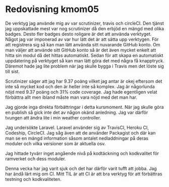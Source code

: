 ---
---
Redovisning kmom05
=========================

De verktyg jag använde mig av var scrutinizer, travis och circleCI. Den tjänst jag uppskattade mest var nog scrutinizer då den erbjöd en mängd med olika badges. Desto fler badges desto roligare är det att använda verktyget. Något jag var imponerad av var hur lätt det är att sätta upp verktygen. För att registrera sig så kan man lätt använda sitt nuvarande GitHub konto. Om man väljer att använde sitt GitHub konto så är det även mycket enkelt att hitta sin modul då det hittas automatiskt. Sedan för att skapa en automatiskt uppdatering på verktyget så kan man lätt göra det med några få knapptryck. Däremot hade jag lite problem när jag skulle bygga i Travis men det löste sig till sist.

Scrutinizer säger att jag har 9.37 poäng vilket jag antar är okej eftersom det inte så mycket kod och den är heller inte så komplex. Jag är någorlunda nöjd med 9.37 poäng och 31% code coverage. Jag hade egentligen velat förbättra allt men ibland måste man vara nöjd med det man har. 

Jag gjorde inga direkta förbättringar i detta kursmoment. När jag skulle göra en publish så gick inte det av någon okänd anledning. Jag var därför tvungen att ändra lite i min weather controller.

Jag undersökte Laravel. Laravel använder sig av TravisCI, Heroku CI, Codeship, CircleCI. Jag såg även att de använder Packagist och där kan man se en mängd information såsom antalet nedladdningar på deras moduler och vilka versioner som är aktuella osv.

Jag hittade tyvärr inget angående nivå på kodtäckning och kodkvalitet för ramverket och dess moduler.

Denna vecka har jag varit sjuk och det har därför varit tufft att jobba. Jag har ändå lärt mig om CI. Mitt TIL är att CI är att bra verktyg för att förbättras testning och kodkvaliteten.
